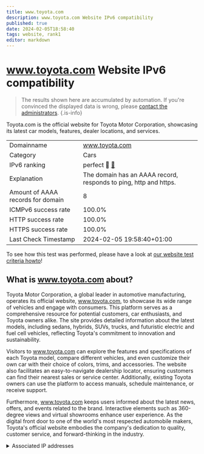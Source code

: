 ```yaml
---
title: www.toyota.com
description: www.toyota.com Website IPv6 compatibility
published: true
date: 2024-02-05T18:58:40
tags: website, rank1
editor: markdown
---
```


# www.toyota.com Website IPv6 compatibility

> The results shown here are accumulated by automation. If you're convinced the displayed data is wrong, please [contact the administrators](/howto/chat). 
{.is-info}

Toyota.com is the official website for Toyota Motor Corporation, showcasing its latest car models, features, dealer locations, and services.


|   |   |
| - | - |
| Domainname | www.toyota.com
| Category | Cars |
| IPv6 ranking | perfect :1st_place_medal: [🔗](/howto/ranking) |
| Explanation | The domain has an AAAA record, responds to ping, http and https. |
| Amount of AAAA records for domain | 8 |
| ICMPv6 success rate | 100.0%|
| HTTP success rate | 100.0% |
| HTTPS success rate | 100.0% |
| Last Check Timestamp | 2024-02-05 19:58:40+01:00 |

To see how this test was performed, please have a look at [our website test criteria howto](/howto/testcriteria/website)!


## What is www.toyota.com about?
Toyota Motor Corporation, a global leader in automotive manufacturing, operates its official website, www.toyota.com, to showcase its wide range of vehicles and engage with consumers. This platform serves as a comprehensive resource for potential customers, car enthusiasts, and Toyota owners alike. The site provides detailed information about the latest models, including sedans, hybrids, SUVs, trucks, and futuristic electric and fuel cell vehicles, reflecting Toyota's commitment to innovation and sustainability.

Visitors to www.toyota.com can explore the features and specifications of each Toyota model, compare different vehicles, and even customize their own car with their choice of colors, trims, and accessories. The website also facilitates an easy-to-navigate dealership locator, ensuring customers can find their nearest sales or service center. Additionally, existing Toyota owners can use the platform to access manuals, schedule maintenance, or receive support.

Furthermore, www.toyota.com keeps users informed about the latest news, offers, and events related to the brand. Interactive elements such as 360-degree views and virtual showrooms enhance user experience. As the digital front door to one of the world's most respected automobile makers, Toyota's official website embodies the company's dedication to quality, customer service, and forward-thinking in the industry.



<details>
<summary>Associated IP addresses</summary>

2600:9000:211a:ee00:9:3aa4:d340:93a1

2600:9000:211a:600:9:3aa4:d340:93a1

2600:9000:211a:7000:9:3aa4:d340:93a1

2600:9000:211a:8600:9:3aa4:d340:93a1

2600:9000:211a:1c00:9:3aa4:d340:93a1

2600:9000:211a:aa00:9:3aa4:d340:93a1

2600:9000:211a:a400:9:3aa4:d340:93a1

2600:9000:211a:cc00:9:3aa4:d340:93a1

</details>
